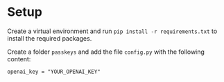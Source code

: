 # Setup

Create a virtual environment and run `pip install -r requirements.txt` to install the required packages.

Create a folder `passkeys` and add the file `config.py` with the following content:

    openai_key = "YOUR_OPENAI_KEY"
